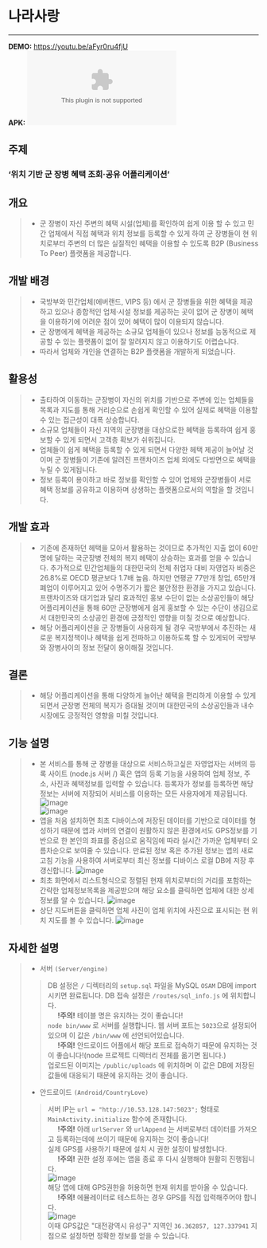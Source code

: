 # **나라사랑**
- - - 

**DEMO:** https://youtu.be/aFyr0ru4fjU
<br>**APK:** ![APK path](country-love.apk)

## **주제**
### ‘위치 기반 군 장병 혜택 조회·공유 어플리케이션’



## **개요**

> - 군 장병이 자신 주변의 혜택 시설(업체)를 확인하여 쉽게 이용 할 수 있고 민간 업체에서 직접 혜택과 위치 정보를 등록할 수 있게 하여 군 장병들이 현 위치로부터 주변의 더 많은 실질적인 혜택을 이용할 수 있도록 B2P (Business To Peer) 플랫폼을 제공합니다.


## **개발 배경**

> - 국방부와 민간업체(에버랜드, VIPS 등) 에서 군 장병들을 위한 혜택을 제공하고 있으나 종합적인 업체·시설 정보를 제공하는 곳이 없어 군 장병이 혜택을 이용하기에 어려운 점이 있어 혜택이 많이 이용되지 않습니다.
> - 군 장병에게 혜택을 제공하는 소규모 업체들이 있으나 정보를 능동적으로 제공할 수 있는 플랫폼이 없어 잘 알려지지 않고 이용하기도 어렵습니다.
> - 따라서 업체와 개인을 연결하는 B2P 플랫폼을 개발하게 되었습니다.


## **활용성**

> - 출타하여 이동하는 군장병이 자신의 위치를 기반으로 주변에 있는 업체들을 목록과 지도를 통해 거리순으로 손쉽게 확인할 수 있어 실제로 혜택을 이용할 수 있는 접근성이 대폭 상승합니다.
> - 소규모 업체들이 자신 지역의 군장병을 대상으로한 혜택을 등록하여 쉽게 홍보할 수 있게 되면서 고객층 확보가 쉬워집니다.
> - 업체들이 쉽게 혜택을 등록할 수 있게 되면서 다양한 헤택 제공이 늘어날 것이며 군 장병들이 기존에 알려진 프랜차이즈 업체 외에도 다방면으로 혜택을 누릴 수 있게됩니다.
> - 정보 등록이 용이하고 바로 정보를 확인할 수 있어 업체와 군장병들이 서로 혜택 정보를 공유하고 이용하며 상생하는 플랫폼으로서의 역할을 할 것입니다.


## **개발 효과**

> - 기존에 존재하던 헤택을 모아서 활용하는 것이므로 추가적인 지출 없이 60만명에 달하는 국군장병 전체의 복지 헤택이 상승하는 효과를 얻을 수 있습니다. 추가적으로 민간업체들의 대한민국의 전체 취업자 대비 자영업자 비중은 26.8%로 OECD 평균보다 1.7배 높음. 하지만 연평균 77만개 창업, 65만개 폐업이 이루어지고 있어 수명주기가 짧은 불안정한 환경을 가지고 있습니다. 프랜차이즈와 대기업과 달리 효과적인 홍보 수단이 없는 소상공인들이 해당 어플리케이션을 통해 60만 군장병에게 쉽게 홍보할 수 있는 수단이 생김으로서 대한민국의 소상공인 환경에 긍정적인 영향을 미칠 것으로 예상합니다.
> - 해당 어플리케이션을 군 장병들이 사용하게 될 경우 국방부에서 추진하는 새로운 복지정책이나 혜택을 쉽게 전파하고 이용하도록 할 수 있게되어 국방부와 장병사이의 정보 전달이 용이해질 것입니다.


## **결론**

> - 해당 어플리케이션을 통해 다양하게 늘어난 혜택을 편리하게 이용할 수 있게 되면서 군장병 전체의 복지가 증대될 것이며 대한민국의 소상공인들과 내수시장에도 긍정적인 영향을 미칠 것입니다.


## **기능 설명**

> - 본 서비스를 통해 군 장병을 대상으로 서비스하고싶은 자영업자는 서버의 등록 사이트 (node.js 서버 /) 혹은 앱의 등록 기능을 사용하여 업체 정보, 주소, 사진과 혜택정보를 입력할 수 있습니다. 등록자가 정보를 등록하면 해당 정보는 서버에 저장되어 서비스를 이용하는 모든 사용자에게 제공됩니다.
![image](./mdimg/append.png)<br>
![image](./mdimg/append_2.png)<br>
> - 앱을 처음 설치하면 최초 디바이스에 저장된 데이터를 기반으로 데이터를 형성하기 때문에 앱과 서버의 연결이 원활하지 않은 환경에서도 GPS정보를 기반으로 한 본인의 좌표를 중심으로 움직임에 따라 실시간 가까운 업체부터 오름차순으로 보여줄 수 있습니다. 만료된 정보 혹은 추가된 정보는 앱의 새로고침 기능을 사용하여 서버로부터 최신 정보를 디바이스 로컬 DB에 저장 후 갱신합니다.
![image](./mdimg/main.png)<br>
> - 최초 화면에서 리스트형식으로 정렬된 현재 위치로부터의 거리를 포함하는 간략한 업체정보목록을 제공받으며 해당 요소를 클릭하면 업체에 대한 상세 정보를 알 수 있습니다.
![image](./mdimg/detail.png)<br>
> - 상단 지도버튼을 클릭하면 업체 사진이 업체 위치에 사진으로 표시되는 현 위치 지도를 볼 수 있습니다.
![image](./mdimg/map.png)



## **자세한 설명**

> - 서버 `(Server/engine)`
> > DB 설정은 `/` 디렉터리의 `setup.sql` 파일을 MySQL `OSAM` DB에 import시키면 완료됩니다.
> > DB 접속 설정은 `/routes/sql_info.js` 에 위치합니다.<br>&nbsp;&nbsp;&nbsp;&nbsp; **!주의!**    테이블 명은 유지하는 것이 좋습니다!<br>
> > `node bin/www` 로 서버를 실행합니다.
> > 웹 서버 포트는 `5023`으로 설정되어있으며 이 값은 `/bin/www` 에 선언되어있습니다. <br>&nbsp;&nbsp;&nbsp;&nbsp; **!주의!** 안드로이드 어플에서 해당 포트로 접속하기 때문에 유지하는 것이 좋습니다!(node 프로젝트 디렉터리 전체를 옮기면 됩니다.)<br>
> > 업로드된 이미지는 `/public/uploads` 에 위치하며 이 값은 DB에 저장된 값들에 대응되기 때문에 유지하는 것이 좋습니다.
> - 안드로이드 `(Android/CountryLove)`
> > 서버 IP는 `url = "http://10.53.128.147:5023";` 형태로 `MainActivity.initialize` 함수에 존재합니다.<br>&nbsp;&nbsp;&nbsp;&nbsp; **!주의!**    아래 `urlServer` 와 `urlAppend` 는 서버로부터 데이터를 가져오고 등록하는데에 쓰이기 때문에 유지하는 것이 좋습니다!<br>
> > 실제 GPS를 사용하기 때문에 설치 시 권한 설정이 발생합니다.<br>&nbsp;&nbsp;&nbsp;&nbsp; **!주의!** 권한 설정 후에는 앱을 종료 후 다시 실행해야 원활히 진행됩니다.<br>
![image](./mdimg/permission.png)<br>
> > 해당 앱에 대해 GPS권한을 허용하면 현재 위치를 받아올 수 있습니다.<br>&nbsp;&nbsp;&nbsp;&nbsp; **!주의!** 에뮬레이터로 테스트하는 경우 GPS를 직접 입력해주어야 합니다.<br>
![image](./mdimg/latlng.png)<br>
이때 GPS값은 "대전광역시 유성구" 지역인 `36.362857, 127.337941` 지점으로 설정하면 정확한 정보를 얻을 수 있습니다.

